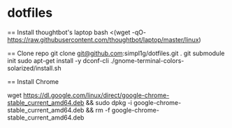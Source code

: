 dotfiles
========

== Install thoughtbot's laptop
bash <(wget -qO- https://raw.githubusercontent.com/thoughtbot/laptop/master/linux)

== Clone repo
git clone git@github.com:simpl1g/dotfiles.git .
git submodule init
sudo apt-get install -y dconf-cli
./gnome-terminal-colors-solarized/install.sh

== Install Chrome

  wget https://dl.google.com/linux/direct/google-chrome-stable_current_amd64.deb &&
	  sudo dpkg -i google-chrome-stable_current_amd64.deb &&
	  rm -f google-chrome-stable_current_amd64.deb
